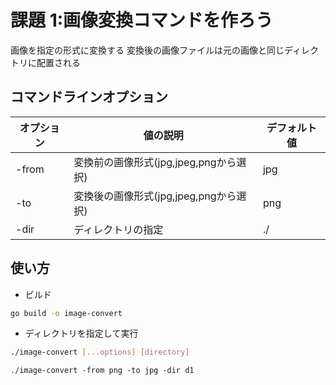 # 課題 1:画像変換コマンドを作ろう

画像を指定の形式に変換する
変換後の画像ファイルは元の画像と同じディレクトリに配置される

## コマンドラインオプション

| オプション | 値の説明                               | デフォルト値 |
| ---------- | -------------------------------------- | ------------ |
| -from       | 変換前の画像形式(jpg,jpeg,pngから選択) | jpg          |
| -to      | 変換後の画像形式(jpg,jpeg,pngから選択) | png          |
| -dir | ディレクトリの指定 | ./ |

## 使い方

- ビルド

```bash
go build -o image-convert
```

- ディレクトリを指定して実行

```bash
./image-convert [...options] [directory]
```
```example
./image-convert -from png -to jpg -dir d1
```